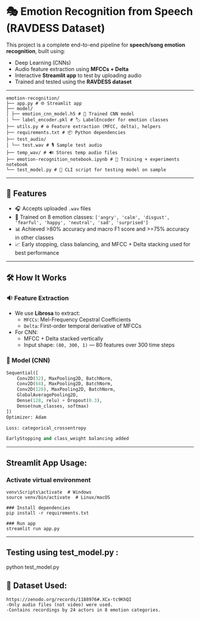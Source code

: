 # 🎭 Emotion Recognition from Speech (RAVDESS Dataset)

This project is a complete end-to-end pipeline for **speech/song emotion recognition**, built using:

- Deep Learning (CNNs)
- Audio feature extraction using **MFCCs + Delta**
- Interactive **Streamlit app** to test by uploading audio
- Trained and tested using the **RAVDESS dataset**

---

```
emotion-recognition/
├── app.py # 🌐 Streamlit app
├── model/
│ ├── emotion_cnn_model.h5 # 🤖 Trained CNN model
│ └── label_encoder.pkl # 🏷️ LabelEncoder for emotion classes
├── utils.py # ⚙️ Feature extraction (MFCC, delta), helpers
├── requirements.txt # 📦 Python dependencies
├── test_audio/
│ └── test.wav # 🎙️ Sample test audio
├── temp_wav/ # 🔊 Stores temp audio files
├── emotion-recognition_notebook.ipynb # 📓 Training + experiments notebook
└── test_model.py # 🧪 CLI script for testing model on sample
```



---

## 🚀 Features

- 🎧 Accepts uploaded `.wav` files
- 🎯 Trained on 8 emotion classes:
  `['angry', 'calm', 'disgust', 'fearful', 'happy', 'neutral', 'sad', 'surprised']`
- 📊 Achieved >80% accuracy and macro F1 score and >=75% accuracy in other classes
- 📈 Early stopping, class balancing, and MFCC + Delta stacking used for best performance

---

## 🛠️ How It Works

### 🔉 Feature Extraction

- We use **Librosa** to extract:
  - `MFCCs`: Mel-Frequency Cepstral Coefficients
  - `Delta`: First-order temporal derivative of MFCCs
- For CNN:
  - MFCC + Delta stacked vertically
  - Input shape: `(80, 300, 1)` — 80 features over 300 time steps

### 🧠 Model (CNN)

```python
Sequential([
    Conv2D(32), MaxPooling2D, BatchNorm,
    Conv2D(64), MaxPooling2D, BatchNorm,
    Conv2D(128), MaxPooling2D, BatchNorm,
    GlobalAveragePooling2D,
    Dense(128, relu) + Dropout(0.3),
    Dense(num_classes, softmax)
])
Optimizer: Adam

Loss: categorical_crossentropy

EarlyStopping and class_weight balancing added
```
---

## Streamlit App Usage:
### Activate virtual environment
```
venv\Scripts\activate  # Windows
source venv/bin/activate  # Linux/macOS

### Install dependencies
pip install -r requirements.txt

### Run app
streamlit run app.py
```
---

## Testing using test_model.py :
python test_model.py

## 📌 Dataset Used:
```
https://zenodo.org/records/1188976#.XCx-tc9KhQI
-Only audio files (not video) were used.
-Contains recordings by 24 actors in 8 emotion categories.

